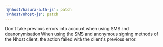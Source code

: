 ```yaml
---
'@nhost/hasura-auth-js': patch
'@nhost/nhost-js': patch
---
```


Don't take previous errors into account when using SMS and deanonymisation
When using the SMS and anonymous signing methods of the Nhost client, the action failed with the client's previous error.
